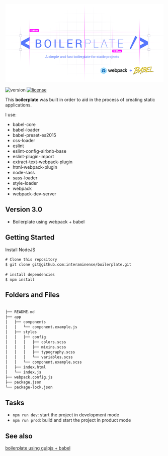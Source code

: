 <p align="center">
  <img src="https://raw.githubusercontent.com/interaminense/boilerplate/utils/utils/logo-v2.png">
</p>

![version](https://img.shields.io/badge/boilerplate-3.0-4278ff.svg) [![license](https://img.shields.io/github/license/interaminense/boilerplate.svg)](./license.md) 


This **boilerplate** was built in order to aid in the process of creating static applications.

I use:

* babel-core
* babel-loader
* babel-preset-es2015
* css-loader
* eslint
* eslint-config-airbnb-base
* eslint-plugin-import
* extract-text-webpack-plugin
* html-webpack-plugin
* node-sass
* sass-loader
* style-loader
* webpack
* webpack-dev-server

## Version 3.0

* Boilerplate using webpack + babel

## Getting Started

Install NodeJS

```
# Clone this repository
$ git clone git@github.com:interaminense/boilerplate.git

# install dependencies
$ npm install
```

## Folders and Files

```

├── README.md
├── app
│   ├── components
│   │   └── component.example.js
│   ├── styles
│   │   ├── config
│   │   │   ├── colors.scss
│   │   │   ├── mixins.scss
│   │   │   ├── typography.scss
│   │   │   └── variables.scss
│   │   └── component.example.scss
│   ├── index.html
│   └── index.js
├── webpack.config.js
├── package.json
└── package-lock.json

```

## Tasks

* `npm run dev`: start the project in development mode
* `npm run prod`: build and start the project in product mode

## See also

[boilerplate using gulpjs + babel](https://github.com/interaminense/boilerplate/tree/gulp-version)
